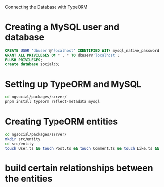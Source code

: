 Connecting the Database with TypeORM

# Creating a MySQL user and database

```sql
CREATE USER 'dbuser'@'localhost' IDENTIFIED WITH mysql_native_password BY 'p4ssw0rd';
GRANT ALL PRIVILEGES ON * . * TO dbuser@'localhost';
FLUSH PRIVILEGES;
create database socialdb;
```

# Setting up TypeORM and MySQL

```sh
cd ngsocial/packages/server/
pnpm install typeorm reflect-metadata mysql
```

# Creating TypeORM entities

```sh
cd ngsocial/packages/server/
mkdir src/entity
cd src/entity
touch User.ts && touch Post.ts && touch Comment.ts && touch Like.ts && touch Notification.ts
```

# build certain relationships between the entities